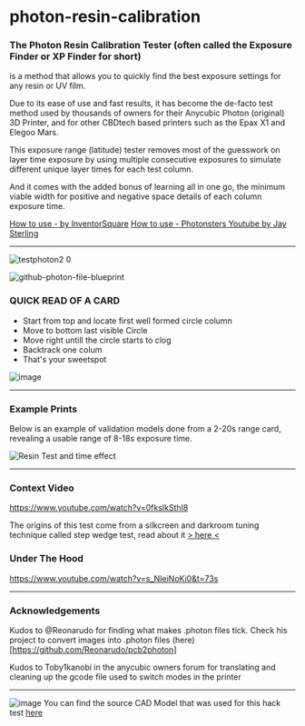 # photon-resin-calibration

### The Photon Resin Calibration Tester (often called the Exposure Finder or XP Finder for short) 
is a method that allows you to quickly find the best exposure settings for any resin or UV film. 

Due to its ease of use and fast results, it has become the de-facto test method used by thousands of owners for their Anycubic Photon (original) 3D Printer, and for other CBDtech based printers such as the Epax X1 and Elegoo Mars. 

This exposure range (latitude) tester removes most of the guesswork on layer time exposure by using multiple consecutive exposures to simulate different unique layer times for each test column. 

And it comes with the added bonus of learning all in one go, the minimum viable width for positive and negative space details of each column exposure time.

[How to use - by InventorSquare](https://youtu.be/4jYgyjmp6lo)
[How to use - Photonsters Youtube by Jay Sterling](https://www.youtube.com/watch?v=P5p4IgZuqMA)

----

![testphoton2 0](https://user-images.githubusercontent.com/11083514/41207954-7dd472f6-6d15-11e8-8b1c-ae59589f49c2.png)

![github-photon-file-blueprint](https://user-images.githubusercontent.com/11083514/41252121-22bf60d4-6db4-11e8-8a58-d45a88982981.png)

### QUICK READ OF A CARD
- Start from top and locate first well formed circle column
- Move to bottom last visible Circle
- Move right untill the circle starts to clog
- Backtrack one colum
- That's your sweetspot

![image](https://user-images.githubusercontent.com/11083514/59956553-f5b12080-9488-11e9-8497-522ef3fb39f1.png)

----

### Example Prints
Below is an example of validation models done from a 2-20s range card, revealing a usable range of 8-18s exposure time.

![Resin Test and time effect](https://raw.githubusercontent.com/Photonsters/anycubic-photon-docs/master/resin-tests/Ameralabs-AMD3-Black-180709-x3msnake.jpg)

----

### Context Video
https://www.youtube.com/watch?v=0fksIkSthl8

The origins of this test come from a silkcreen and darkroom tuning technique called step wedge test, read about it [> here <](https://web.archive.org/web/20190409185035/https://medium.com/@spotprintsonline/step-wedge-test-a-high-quality-print-requires-a-good-stencils-cb1fbaa11998)

### Under The Hood
https://www.youtube.com/watch?v=s_NIeiNoKi0&t=73s

---

### Acknowledgements

Kudos to @Reonarudo for finding what makes .photon files tick. Check his project to convert images into .photon files (here)[https://github.com/Reonarudo/pcb2photon]

Kudos to Toby1kanobi in the anycubic owners forum for translating and cleaning up the gcode file used to switch modes in the printer

---

![image](https://user-images.githubusercontent.com/11083514/40305776-ebbef9c6-5cf3-11e8-9763-3a95179a456c.png)
You can find the source CAD Model that was used for this hack test [here](https://a360.co/2IDQpNy) 
